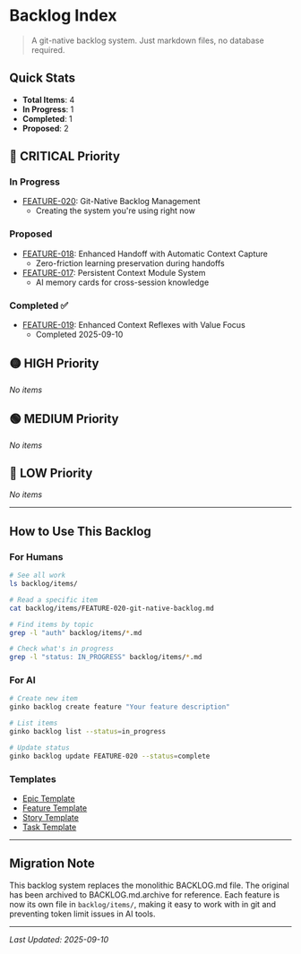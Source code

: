 # Backlog Index

> A git-native backlog system. Just markdown files, no database required.

## Quick Stats
- **Total Items**: 4
- **In Progress**: 1
- **Completed**: 1
- **Proposed**: 2

## 🔴 CRITICAL Priority

### In Progress
- [FEATURE-020](items/FEATURE-020-git-native-backlog.md): Git-Native Backlog Management
  - Creating the system you're using right now

### Proposed
- [FEATURE-018](items/FEATURE-018-handoff-auto-capture.md): Enhanced Handoff with Automatic Context Capture
  - Zero-friction learning preservation during handoffs
- [FEATURE-017](items/FEATURE-017-persistent-context-modules.md): Persistent Context Module System
  - AI memory cards for cross-session knowledge

### Completed ✅
- [FEATURE-019](items/FEATURE-019-context-reflexes-value.md): Enhanced Context Reflexes with Value Focus
  - Completed 2025-09-10

## 🟡 HIGH Priority
*No items*

## 🟢 MEDIUM Priority
*No items*

## 🔵 LOW Priority
*No items*

---

## How to Use This Backlog

### For Humans
```bash
# See all work
ls backlog/items/

# Read a specific item
cat backlog/items/FEATURE-020-git-native-backlog.md

# Find items by topic
grep -l "auth" backlog/items/*.md

# Check what's in progress
grep -l "status: IN_PROGRESS" backlog/items/*.md
```

### For AI
```bash
# Create new item
ginko backlog create feature "Your feature description"

# List items
ginko backlog list --status=in_progress

# Update status
ginko backlog update FEATURE-020 --status=complete
```

### Templates
- [Epic Template](templates/epic.md)
- [Feature Template](templates/feature.md)
- [Story Template](templates/story.md)
- [Task Template](templates/task.md)

---

## Migration Note
This backlog system replaces the monolithic BACKLOG.md file. The original has been archived to BACKLOG.md.archive for reference. Each feature is now its own file in `backlog/items/`, making it easy to work with in git and preventing token limit issues in AI tools.

---

*Last Updated: 2025-09-10*